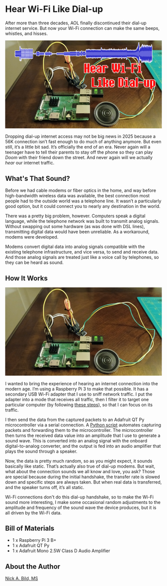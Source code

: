 # Hear Wi-Fi Like Dial-up

After more than three decades, AOL finally discontinued their dial-up internet service. But now your Wi-Fi connection can make the same beeps, whistles, and hisses.

![](https://raw.githubusercontent.com/nickbild/wifi_dialup/refs/heads/main/media/logo.jpg)

Dropping dial-up internet access may not be big news in 2025 because a 56K connection isn’t fast enough to do much of anything anymore. But even still, it’s a little bit sad. It’s officially the end of an era. Never again will a teenager have to tell their parents to stay off the phone so they can play *Doom* with their friend down the street. And never again will we actually *hear* our internet traffic.

## What's That Sound?

Before we had cable modems or fiber optics in the home, and way before high-bandwidth wireless data was available, the best connection most people had to the outside world was a telephone line. It wasn’t a particularly good option, but it could connect you to nearly any destination in the world.

There was a pretty big problem, however. Computers speak a digital language, while the telephone network was built to transmit analog signals. Without swapping out some hardware (as was done with DSL lines), transmitting digital data would have been unreliable. As a workaround, modems were developed.

Modems convert digital data into analog signals compatible with the existing telephone infrastructure, and vice versa, to send and receive data. And those analog signals are treated just like a voice call by telephones, so they can be heard as sound.

## How It Works

![](https://raw.githubusercontent.com/nickbild/wifi_dialup/refs/heads/main/media/device_sm.jpg)

I wanted to bring the experience of hearing an internet connection into the modern age. I’m using a Raspberry Pi 3 to make that possible. It has a secondary USB Wi-Fi adapter that I use to sniff network traffic. I put the adapter into a mode that receives all traffic, then I filter it to target one particular computer (by following [these steps](https://github.com/nickbild/wifi_dialup/blob/main/monitor.sh)), so that I can focus on its traffic.

I then send the data from the captured packets to an Adafruit QT Py microcontroller via a serial connection. A [Python script](https://github.com/nickbild/wifi_dialup/blob/main/wifi_dialup.py) automates capturing packets and forwarding them to the microcontroller. The microcontroller then turns the received data value into an amplitude that I use to generate a sound wave. This is converted into an analog signal with the onboard digital-to-analog converter, and the output is fed into an audio amplifier that plays the sound through a speaker.

Now, the data is pretty much random, so as you might expect, it sounds basically like static. That’s actually also true of dial-up modems. But wait, what about the connection sounds we all know and love, you ask? Those are special because during the initial handshake, the transfer rate is slowed down and specific steps are always taken. But when real data is transferred, and the speaker turns off, it’s all static.

Wi-Fi connections don't do this dial-up handshake, so to make the Wi-Fi sound more interesting, I make some occasional random adjustments to the amplitude and frequency of the sound wave the device produces, but it is all driven by the Wi-Fi data.

## Bill of Materials

- 1 x Raspberry Pi 3 B+
- 1 x Adafruit QT Py
- 1 x Adafruit Mono 2.5W Class D Audio Amplifier

## About the Author

[Nick A. Bild, MS](https://nickbild79.firebaseapp.com/#!/)